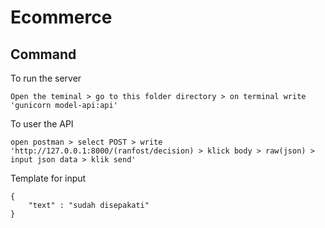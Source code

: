 # Ecommerce

## Command
To run the server
```
Open the teminal > go to this folder directory > on terminal write 'gunicorn model-api:api'
```
To user the API
```
open postman > select POST > write 'http://127.0.0.1:8000/(ranfost/decision) > klick body > raw(json) > input json data > klik send'
```
Template for input
```
{
	"text" : "sudah disepakati"
}
```
